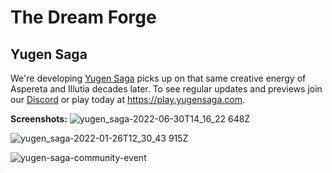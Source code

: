 # The Dream Forge

## Yugen Saga
We're developing [Yugen Saga](yugensaga.com) picks up on that same creative energy of Aspereta and Illutia decades later.
To see regular updates and previews join our [Discord](https://discord.com/invite/yugensaga) or play today at https://play.yugensaga.com.

**Screenshots:**
![yugen_saga-2022-06-30T14_16_22 648Z](https://user-images.githubusercontent.com/941214/197323715-6f189dd5-04fe-4259-8f44-c4a1225fac4e.png)

![yugen_saga-2022-01-26T12_30_43 915Z](https://user-images.githubusercontent.com/941214/197323798-b3163a18-9c35-45eb-b023-75c519eea848.png)

![yugen-saga-community-event](https://user-images.githubusercontent.com/941214/197323669-d39045a3-76c2-44e6-b044-91f92c277b1e.png)
